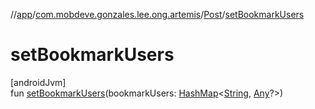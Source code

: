 //[app](../../../index.md)/[com.mobdeve.gonzales.lee.ong.artemis](../index.md)/[Post](index.md)/[setBookmarkUsers](set-bookmark-users.md)

# setBookmarkUsers

[androidJvm]\
fun [setBookmarkUsers](set-bookmark-users.md)(bookmarkUsers: [HashMap](https://kotlinlang.org/api/latest/jvm/stdlib/kotlin.collections/-hash-map/index.html)<[String](https://kotlinlang.org/api/latest/jvm/stdlib/kotlin/-string/index.html), [Any](https://kotlinlang.org/api/latest/jvm/stdlib/kotlin/-any/index.html)?>)
